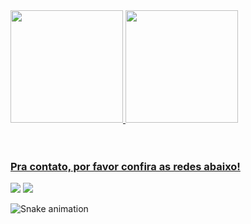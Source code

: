 <div>
  <a href="https://github.com/ro-andrade">
  <img height="180em" src="https://github-readme-stats.vercel.app/api?username=ro-andrade&show_icons=true&theme=tokyonight&include_all_commits=true&count_private=true"/>
  <img height="180em" src="https://github-readme-stats.vercel.app/api/top-langs/?username=ro-andrade&layout=compact&langs_count=6&theme=tokyonight"/>
</div>
<div style="display: inline_block"><br>
</div>
 
 <br>
 
  ### Pra contato, por favor confira as redes abaixo!
 
<div> 
  <a href = "mailto:rodrigo.asjanuario@outlook.com"><img src="https://img.shields.io/badge/-Email-%23333?style=for-the-badge&logo=email&logoColor=white" target="_blank"></a>
  <a href="https://https://www.linkedin.com/in/rodrigo-andrade-a43aa2199/" target="_blank"><img src="https://img.shields.io/badge/-LinkedIn-%230077B5?style=for-the-badge&logo=linkedin&logoColor=white" target="_blank"></a> 
 
  ![Snake animation](https://github.com/devemdobro/devemdobro/blob/output/github-contribution-grid-snake.svg)

</div>
